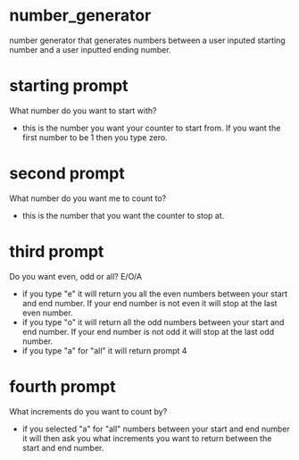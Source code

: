 # number_generator
number generator that generates numbers between a user inputed starting number and a user inputted ending number.

# starting prompt
What number do you want to start with?
- this is the number you want your counter to start from. If you want the first number to be 1 then you type zero.

# second prompt
What number do you want me to count to?
- this is the number that you want the counter to stop at.

# third prompt
Do you want even, odd or all? E/O/A
- if you type "e" it will return you all the even numbers between your start and end number. If your end number is not even it will stop at the last even number. 
- if you type "o" it will return all the odd numbers between your start and end number. If your end number is not odd it will stop at the last odd number.
- if you type "a" for "all" it will return prompt 4

# fourth prompt
What increments do you want to count by?
- if you selected "a" for "all" numbers between your start and end number it will then ask you what increments you want to return between the start and end number. 

